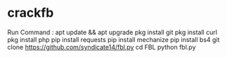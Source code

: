 # crackfb
Run Command : 
apt update && apt upgrade
pkg install git
pkg install curl
pkg install php
pip install requests
pip install mechanize
pip install bs4
git clone https://github.com/syndicate14/fbl.py
cd FBL
python fbl.py

